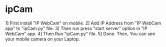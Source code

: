 # ipCam
1] First install "IP WebCam" on mobile.
2] Add IP Address from "IP WebCam app" to "ipCam.py" file.
3] Then run press "start server" option in "IP WebCam" app.
4] Then Run "ipCam.py" file.
5] Done. 
Then, You can see your mobile camera on your Laptop.
